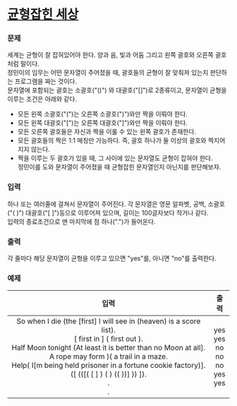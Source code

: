 # [균형잡힌 세상](https://www.acmicpc.net/problem/4949)  
  
### 문제  
  
세계는 균형이 잘 잡혀있어야 한다. 양과 음, 빛과 어둠 그리고 왼쪽 괄호와 오른쪽 괄호처럼 말이다.  
정민이의 임무는 어떤 문자열이 주어졌을 때, 괄호들의 균형이 잘 맞춰져 있는지 판단하는 프로그램을 짜는 것이다.  
문자열에 포함되는 괄호는 소괄호("()") 와 대괄호("[]")로 2종류이고, 문자열이 균형을 이루는 조건은 아래와 같다.  
 - 모든 왼쪽 소괄호("(")는 오른쪽 소괄호(")")와만 짝을 이뤄야 한다.
 - 모든 왼쪽 대괄호("[")는 오른쪽 대괄호("]")와만 짝을 이뤄야 한다.
 - 모든 오른쪽 괄호들은 자신과 짝을 이룰 수 있는 왼쪽 괄호가 존재한다.
 - 모든 괄호들의 짝은 1:1 매칭만 가능하다. 즉, 괄호 하나가 둘 이상의 괄호와 짝지어지지 않는다.
 - 짝을 이루는 두 괄호가 있을 때, 그 사이에 있는 문자열도 균형이 잡혀야 한다.  
정민이를 도와 문자열이 주어졌을 때 균형잡힌 문자열인지 아닌지를 판단해보자.  
  
### 입력  
  
하나 또는 여러줄에 걸쳐서 문자열이 주어진다. 각 문자열은 영문 알파벳, 공백, 소괄호("( )") 대괄호("[ ]")등으로 이루어져 있으며, 길이는 100글자보다 작거나 같다.  
입력의 종료조건으로 맨 마지막에 점 하나(".")가 들어온다.  
  
### 출력  
  
각 줄마다 해당 문자열이 균형을 이루고 있으면 "yes"를, 아니면 "no"를 출력한다.  
  
### 예제  
  
|입력|출력|
|:---:|:---:|
|So when I die (the [first] I will see in (heaven) is a score list).<br/>[ first in ] ( first out ).<br/>Half Moon tonight (At least it is better than no Moon at all].<br/>A rope may form )( a trail in a maze.<br/>Help( I[m being held prisoner in a fortune cookie factory)].<br/>([ (([( [ ] ) ( ) (( ))] )) ]).<br/> .<br/>.|yes<br/>yes<br/>no<br/>no<br/>no<br/>yes<br/>yes|